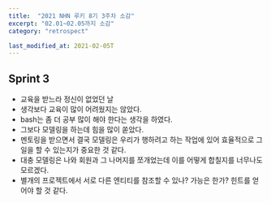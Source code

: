 ```yaml
---
title:  "2021 NHN 루키 8기 3주차 소감"
excerpt: "02.01~02.05까지 소감"
category: "retrospect"

last_modified_at: 2021-02-05T
---
```


## Sprint 3
* 교육을 받느라 정신이 없었던 날
* 생각보다 교육이 많이 어려웠지는 않았다.
* bash는 좀 더 공부 많이 해야 한다는 생각을 하였다.
* 그보다 모델링을 하는데 힘을 많이 쏟았다.
* 멘토링을 받으면서 결국 모델링은 우리가 행하려고 하는 작업에 있어 효율적으로 그 일을 할 수 있는지가 중요한 것 같다.
* 대충 모델링은 나와 회원과 그 나머지를 쪼개었는데 이를 어떻게 합칠지를 너무나도 모르겠다.
* 별개의 프로젝트에서 서로 다른 엔티티를 참조할 수 있나? 가능은 한가? 힌트를 얻어야 할 것 같다.
